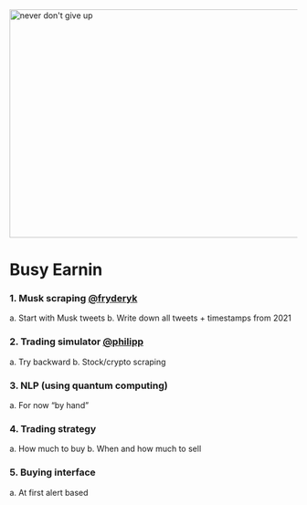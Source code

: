 <img src="https://i.stack.imgur.com/d1ZpB.jpg" alt="never don't give up" width="1000" height="400"/>

# Busy Earnin


### 1. Musk scraping [@fryderyk](https://github.com/koeglfryderyk)

  a. Start with Musk tweets
  b. Write down all tweets + timestamps from 2021

### 2. Trading simulator [@philipp](http://www.pornhub.com/)
  a. Try backward
  b. Stock/crypto scraping
  
### 3. NLP (using quantum computing)
  a. For now “by hand”

### 4. Trading strategy
  a. How much to buy
  b. When and how much to sell

### 5. Buying interface
  a. At first alert based
